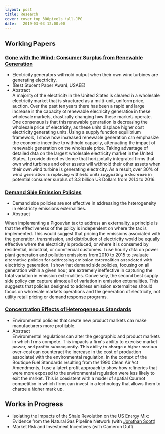 ```yaml
---
layout: post
title: Research
cover: cover_top_300pixels_tall.JPG
date:   2019-03-03 12:00:00
---
```



## Working Papers

### [Gone with the Wind: Consumer Surplus from Renewable Generation](/filecabinet/gonewiththewind.pdf)
- Electricity generators withhold output when their own wind turbines are generating electricity.
- (Best Student Paper Award, USAEE)
- <div class="container">
  <div class="header"><span>Abstract</span>
  </div>
  <div class="content">
    A majority of the electricity in the United States is cleared in a wholesale electricity market that is structured as a multi-unit, uniform price, auction. Over the past ten years there has been a rapid and large increase in the capacity of renewable electricity generation in these wholesale markets, drastically changing how these markets operate. One consensus is that this renewable generation is decreasing the wholesale price of electricity, as these units displace higher cost electricity generating units. Using a supply function equilibrium framework, I show how increased renewable generation can emphasize the economic incentive to withhold capacity, attenuating the impact of renewable generation on the wholesale price. Taking advantage of detailed data on the largest wholesale electricity market in the United States, I provide direct evidence that horizontally integrated firms that own wind turbines and other assets will withhold their other assets when their own wind turbine is generating electricity.  As a result, over 30% of wind generation is replacing withheld units suggesting a decrease in potential consumer surplus of 3.3 billion US Dollars from 2014 to 2016.</div></div>


### [Demand Side Emission Policies](/filecabinet/demand_side_emissions.pdf)
- Demand side policies are not effective in addressing the heterogeneity in electricity emissions externalities.
- <div class="container"><div class="header"><span>Abstract</span> </div><div class="content">
When implementing a Pigouvian tax to address an externality, a principle is that the effectiveness of the policy is independent on where the tax is implemented. This would suggest that pricing the emissions associated with the generation, transmission, and distribution of electricity would be equally effective where the electricity is produced, or where it is consumed by residential, industrial, or commercial customers. I use hourly data on power plant generation and pollution emissions from 2010 to 2015 to evaluate alternative policies for addressing emission externalities associated with electricity generation.  I show that demand side policies, focusing on all generation within a given hour, are extremely ineffective in capturing the total variation in emission externalities. Conversely, the second best supply side policy can capture almost all of variation in emission externalities. This suggests that policies designed to address emission externalities should focus on wholesale markets operations and the generation of electricity, not utility retail pricing or demand response programs. </div></div>


### [Concentration Effects of Heterogeneous Standards](/filecabinet/refiner_concentration.pdf)
- Environmental policies that create new product markets can make manufacturers more profitable.
- <div class="container"> <div class="header"><span>Abstract</span> </div> <div class="content">
  Environmental regulations can alter the geographic and product markets in which firms compete. This impacts a firm's ability to exercise market power, and profits subsequently. This ability to charge a higher markup-over-cost can counteract the increase in the cost of production associated with the environmental regulation. In the context of the Boutique Fuel Standards resulting from the 1990 Clean Air Act Amendments, I use a latent profit approach to show how refineries that were more exposed to the environmental regulation were less likely to exit the market. This is consistent with a model of spatial Cournot competition in which firms can invest in a technology that allows them to charge a higher mark up. </div></div>

## Works in Progress
- Isolating the Impacts of the Shale Revolution on the US Energy Mix: Evidence from the Natural Gas Pipeline Network (with [Jonathan Scott](https://sites.google.com/site/jbscott18/))
- Market Risk and Investment Incentives (with Cameron Duff)
